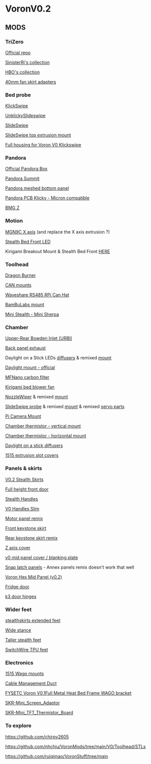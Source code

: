 # VoronV0.2

## MODS

### TriZero

[Official repo](https://github.com/zruncho3d/tri-zero)

[SinisterRj's collection](https://github.com/SinisterRj/Voron-Trizero/tree/main/Mods)

[HBO's collection](https://github.com/harry-boe/tri-zero/tree/main/Mods/hbo)

[40mm fan skirt adapters](https://github.com/harry-boe/tri-zero/tree/main/Mods/flyespresso/Motor%20Skirts%2040mm%20Fan)

### Bed probe

[KlickSwipe](https://github.com/jlas1/Klicky-Probe/tree/main/Printers/Voron/v0/Usermods/KlickSwipe)

[UnklickySlideswipe](https://github.com/chestwood96/SlideSwipe/tree/master/Experimental/UnklickySlideSwipe(better%20name%20pending))

[SlideSwipe](https://www.printables.com/model/567599-slideswipe-trimmed-probe-carrier-tri-zero-friendly)

[SlideSwipe top extrusion mount](https://www.printables.com/model/567595-slideswipe-top-extrusion-mount-with-cable-passthro)

[Full housing for Voron V0 Klickswipe](https://www.printables.com/model/379117-full-housing-for-voron-v0-klickswipe-a-servo-power)

### Pandora 

[Official Pandora Box](https://github.com/MasturMynd/Pandoras_Box)

[Pandora Summit](https://github.com/ruiqimao/VoronStuff/tree/main/Pandoras_Summit)

[Pandora meshed bottom panel](https://cad.onshape.com/documents/0d6514b45a18b067aaadd401/w/6ef5add86a62e61bfe5abbd5/e/7b425ef11086e4fcb184896a)

[Pandora PCB Klicky - Micron compatible](https://github.com/hartk1213/Micron/blob/main/R1_Gantry_Beta/STLs/X_Axis/%5Ba%5D_pcb_klicky_probe.stl)

[BMG Z ](https://github.com/CaZa3D/BMGZ)

### Motion

[MGN9C X axis](https://github.com/ruiqimao/VoronUsers/tree/v0.2-mgn9c/printer_mods/ruiqimao/V0.2_MGN9C_X) (and replace the X axis extrusion ?)

[Stealth Bed Front LED](https://github.com/MotorDynamicsLab/LDOVoron0/tree/v02/STLs/Kirigami)

Kirigami Breakout Mount & Stealth Bed Front [HERE](https://github.com/MotorDynamicsLab/LDOVoron0/tree/v02/STLs/Kirigami)

### Toolhead

[Dragon Burner](https://github.com/chirpy2605/voron/tree/main/V0/Dragon_Burner)

[CAN mounts](https://github.com/KayosMaker/CANboard_Mounts)

[Waveshare RS485 RPi Can Hat](https://www.waveshare.com/rs485-can-hat.htm)

[BamBuLabs mount](https://github.com/VoronDesign/Voron-0/tree/Voron0.2r1/STLs/Toolheads/Hotend_Mounts/Standard)

[Mini Stealth - Mini Sherpa](https://www.teamfdm.com/files/file/657-mini-stealth-mini-sherpa/)

### Chamber

[Upper-Rear Bowden Inlet (URBI)](https://github.com/MapleLeafMakers/V0_Upper_Rear_Bowden_Inlet) 

[Back panel exhaust](https://www.teamfdm.com/files/file/179-voron-v0-exhaust-and-led-mod/)

Daylight on a Stick LEDs [diffusers](https://github.com/chirpy2605/voron/tree/main/V0/Daylight_on_a_Matchstick) & remixed [mount](https://www.printables.com/model/517899-voron-v0-v01-v02-daylight-on-a-matchstick-led-stri)

[Daylight mount - official](https://github.com/VoronDesign/Voron-Hardware/tree/master/Daylight/STL)

[MFNano carbon filter](https://github.com/MapleLeafMakers/MFNano)

[Kirigami bed blower fan](https://www.printables.com/model/468776-voron-v0-kirigami-bed-4010-blower)

[NozzleWiper](https://github.com/chirpy2605/voron/tree/main/V0/NozzleWiper) & remixed [mount](https://www.printables.com/model/517928-nozzlewiper-for-voron-v0-v01-v02-frame-mount-remix)

[SlideSwipe probe](https://github.com/chestwood96/SlideSwipe) & remixed [mount](https://www.printables.com/model/517924-voron-slideswipe-probe-remixed-mount) & remixed [servo parts](https://www.printables.com/model/517913-voron-slideswipe-probe-servo-arm-and-rail-mount-to)

[Pi Camera Mount](https://github.com/chirpy2605/voron/tree/main/V0/v0.2_Stuff)

[Chamber thermistor - vertical mount](https://github.com/MapleLeafMakers/V0_Chamber_Thermistor_Mount)

[Chamber thermistor - horizontal mount](https://www.printables.com/model/499851-voron-v02-chamber-thermistor-mount)

[Daylight on a stick diffusers](https://github.com/chirpy2605/voron/tree/main/V0/Daylight_on_a_Matchstick)

[1515 extrusion slot covers](https://www.thingiverse.com/thing:4177446)
 
### Panels & skirts

[V0.2 Stealth Skirts](https://mods.vorondesign.com/detail/FB646KO2cokFqN0D6vl0A?mibextid=9R9pXO)

[Full height front door](https://www.printables.com/model/476613-voron-02-full-height-door-clips)

[Stealth Handles](https://github.com/MapleLeafMakers/V0_Stealth_Handles)

[V0 Handles Slim](https://github.com/VoronDesign/VoronUsers/tree/master/printer_mods/Ch4rlesB/V0_Handles_Slim)

[Motor panel remix](https://www.printables.com/model/499045-voron-v02-motor-panels-remix)

[Front keystone skirt](https://www.printables.com/model/481813-usb-ethernet-front-keystone-for-voron-02)

[Rear keystone skirt remix](https://www.printables.com/model/517882-voron-v02-keystone-rear-skirt)

[Z axis cover](https://github.com/chirpy2605/voron/tree/main/V0/v0.2_Stuff)

[v0 mid panel cover / blanking plate](https://www.printables.com/model/517988-voron-v0-mid-panel-hole-cover-blanking-plate)

[Snap latch panels](https://www.printables.com/model/172427-voron-01-filament-latch-1515-extrusion/files)  -  Annex panels remix doesn't work that well

[Voron Hex Mid Panel (v0.2)](https://thangs.com/designer/MandicReally/3d-model/Voron%20Hex%20Mid%20Panel%20-%20Accent%20your%200.2%21-960156)

[Fridge door](https://github.com/TheVoronModder/MiniFridge/blob/main/README.md)

[k3 door hinges](https://github.com/Hudson-1/Mods-and-Accessories/tree/main/PFA%20Annex%20Hinge)

### Wider feet

[stealthskirts extended feet](https://www.printables.com/model/578120-v02-stealthskirts-extended-feet/files)

[Wide stance](https://www.printables.com/model/343666-voron-0-wide-stance/collections)

[Taller stealth feet](https://www.printables.com/model/664821-taller-v02-stealth-feet)

[SwitchWire TPU feet](https://github.com/boubounokefalos/Ender_SW/blob/v1.0/STL/foot_tpu_x4.stl)

### Electronics

[1515 Wago mounts](https://github.com/VoronDesign/VoronUsers/tree/master/printer_mods/BlueBear/Wago_221_mount)

[Cable Management Duct](https://github.com/VoronDesign/VoronUsers/tree/master/printer_mods/ryandam/Cable_management_duct)

[FYSETC Voron V0.1Full Metal Heat Bed Frame WAGO bracket](https://www.thingiverse.com/thing:5771119)

[SKR-Mini_Screen_Adaptor](https://github.com/VoronDesign/Voron-Hardware/tree/master/SKR-Mini_Screen_Adaptor/SRK%20Mini%20E3%20V3.0)

[SKR-Mini_TFT_Thermistor_Board](https://github.com/VoronDesign/Voron-Hardware/tree/master/SKR-Mini_TFT_Thermistor_Board)

### To explore

https://github.com/chirpy2605

https://github.com/nhchiu/VoronMods/tree/main/V0/Toolhead/STLs

https://github.com/ruiqimao/VoronStuff/tree/main


